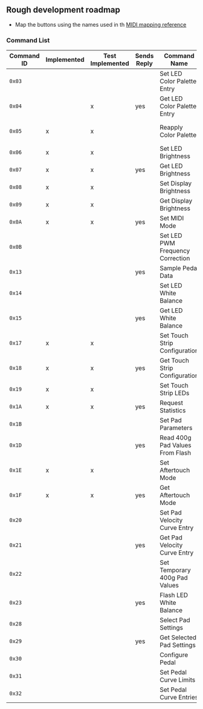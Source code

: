## Rough development roadmap

- Map the buttons using the names used in th [MIDI mapping reference](https://github.com/Ableton/push-interface/blob/master/doc/AbletonPush2MIDIDisplayInterface.asc#23-midi-mapping)





### Command List
|Command ID|Implemented|Test Implemented|Sends Reply|Command Name|[Chapter](https://github.com/Ableton/push-interface/blob/master/doc/AbletonPush2MIDIDisplayInterface.asc)|
|----------|------|-----------|-----------|------------|-------|
|`0x03` |   |   | |Set LED Color Palette Entry  |RGB LED Color Processing
|`0x04` |   | x |yes|Get LED Color Palette Entry | RGB LED Color Processing
|`0x05` | x | x | |Reapply Color Palette | RGB LED Color Processing
|`0x06` | x | x | |Set LED Brightness   |Global LED Brightness
|`0x07` | x | x |yes|Get LED Brightness | Global LED Brightness
|`0x08` | x | x | |Set Display Brightness |Display Backlight
|`0x09` | x | x | |Get Display Brightness |Display Backlight
|`0x0A` | x | x |yes|Set MIDI Mode |MIDI Mode
|`0x0B` |   |   | |Set LED PWM Frequency Correction |PWM Frequency
|`0x13` |   |   |yes|Sample Pedal Data |Pedal Sampling
|`0x14` |   |   | |Set LED White Balance  |White Balance
|`0x15` |   |   |yes|Get LED White Balance|White Balance
|`0x17` | x | x | |Set Touch Strip Configuration  |Touch Strip
|`0x18` | x | x |yes|Get Touch Strip Configuration|Touch Strip
|`0x19` | x | x | |Set Touch Strip LEDs|Touch Strip
|`0x1A` | x | x |yes|Request Statistics |Statistics
|`0x1B` |   |   | |Set Pad Parameters |Pad Parameters
|`0x1D` |   |   |yes|Read 400g Pad Values From Flash |Individual Pad Calibration
|`0x1E` | x | x | |Set Aftertouch Mode |Aftertouch
|`0x1F` | x | x |yes|Get Aftertouch Mode|Aftertouch
|`0x20` |   |  | |Set Pad Velocity Curve Entry |Velocity Curve
|`0x21` |   |  |yes|Get Pad Velocity Curve Entry|Velocity Curve
|`0x22` |   |  | |Set Temporary 400g Pad Values |Individual Pad Calibration
|`0x23` |   |  |yes|Flash LED White Balance|White Balance
|`0x28` |   |  | |Select Pad Settings |Pad Settings
|`0x29` |   |  |yes|Get Selected Pad Settings|Pad Settings
|`0x30` |   |  | |Configure Pedal |Pedal Configuration
|`0x31` |   |  | |Set Pedal Curve Limits|Pedal Configuration
|`0x32` |   |  | |Set Pedal Curve Entries|Pedal Configuration
